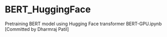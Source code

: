 # BERT_HuggingFace
Pretraining BERT model using Hugging Face transformer
BERT-GPU.ipynb [Committed by Dharmraj Patil]
